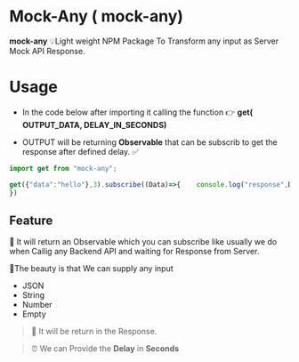 #  Mock-Any ( mock-any)

**mock-any**  💡Light weight NPM Package To Transform any input as Server Mock API Response.


# Usage 
- In the code below after importing it calling the function 👉 **get( OUTPUT_DATA, DELAY_IN_SECONDS)** 

- OUTPUT will be returning **Observable** that can be subscrib to get the response after defined delay. ✅


```javascript
import get from "mock-any";

get({"data":"hello"},3).subscribe((Data)=>{    console.log("response",Data);
})
```

## Feature 

🌻 It will return an Observable which you can subscribe like usually we do when Callig any Backend API and waiting for Response from Server.

🥀The beauty is that We can supply any input 
- JSON
- String 
-  Number
-  Empty

> 🤖 It will be return in the Response.

> ⏰ We can Provide the **Delay**  in **Seconds**
